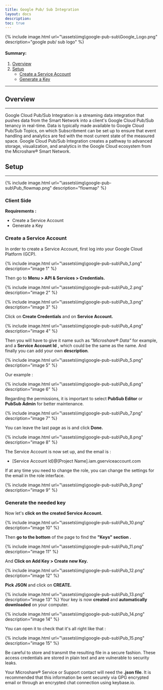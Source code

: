 ```yaml
---
title: Google Pub/ Sub Integration
layout: docs
description: 
toc: true
---
```


{% include image.html url="\assets\img\google-pub-sub\Google_Logo.png" description="google pub/ sub logo" %}

#### Summary:
1. [Overview](./#overview)
2. [Setup](./#setup)
    * [Create a Service Account](./#create-a-service-account)
    * [Generate a Key](./#generate-the-needed-key)
    
    
-----------------------------------------------------------------
## Overview
-----------------------------------------------------------------
Google Cloud Pub/Sub Integration is a streaming data integration that pushes data from the Smart Network into a client&#39;s Google Cloud Pub/Sub tenancy in real-time. Data is typically made available to Google Cloud Pub/Sub Topics, on which Subscribment can be set up to ensure that event handling and analytics are fed with the most current state of the measured space. Google Cloud Pub/Sub Integration creates a pathway to advanced storage, visualization, and analytics in the Google Cloud ecosystem from the Microshare® Smart Network.

## Setup
-----------------------------------------------------------------
{% include image.html url="\assets\img\google-pub-sub\Pub_flowmap.png" description="flowmap" %}

### Client Side

**Requirements :**

 - Create a Service Account 
 - Generate a Key 

### Create a Service Account

In order to create a Service Account, first log into your Google Cloud Platform (GCP).

{% include image.html url="\assets\img\google-pub-sub\Pub_1.png" description="image 1" %}

Then go to **Menu &gt; API &amp; Services &gt; Credentials.**

{% include image.html url="\assets\img\google-pub-sub\Pub_2.png" description="image 2" %}

{% include image.html url="\assets\img\google-pub-sub\Pub_3.png" description="image 3" %}

Click on **Create Credentials** and on **Service Account.**

{% include image.html url="\assets\img\google-pub-sub\Pub_4.png" description="image 4" %}

Then you will have to give it name such as _&quot;Microshare_® _Data&quot;_ for example, and a **Service Account Id** , which could be the same as the name. And finally you can add your own **description**.

{% include image.html url="\assets\img\google-pub-sub\Pub_5.png" description="image 5" %}

Our example :

{% include image.html url="\assets\img\google-pub-sub\Pub_6.png" description="image 6" %}

Regarding the permissions, it is important to select **PubSub Editor** or **PubSub Admin** for better maintenance.

{% include image.html url="\assets\img\google-pub-sub\Pub_7.png" description="image 7" %}

You can leave the last page as is and click **Done.**

{% include image.html url="\assets\img\google-pub-sub\Pub_8.png" description="image 8" %}

The Service Account is now set up, and the email is :

 - [Service Account Id]@[Project Name].iam.gserviceaccount.com

If at any time you need to change the role, you can change the settings for the email in the role interface.

{% include image.html url="\assets\img\google-pub-sub\Pub_9.png" description="image 9" %}

### Generate the needed key

Now let&#39;s **click on the created Service Account.**

{% include image.html url="\assets\img\google-pub-sub\Pub_10.png" description="image 10" %}

Then **go to the bottom** of the page to find the **&quot;Keys&quot; section .**

{% include image.html url="\assets\img\google-pub-sub\Pub_11.png" description="image 11" %}

And **Click on Add Key &gt; Create new Key.**

{% include image.html url="\assets\img\google-pub-sub\Pub_12.png" description="image 12" %}

**Pick JSON** and click on **CREATE.**

{% include image.html url="\assets\img\google-pub-sub\Pub_13.png" description="image 13" %}
Your key is now **created** and **automatically downloaded** on your computer.

{% include image.html url="\assets\img\google-pub-sub\Pub_14.png" description="image 14" %}

You can open it to check that it&#39;s all right like that :

{% include image.html url="\assets\img\google-pub-sub\Pub_15.png" description="image 15" %}

Be careful to store and transmit the resulting file in a secure fashion. These access credentials are stored in plain text and are vulnerable to security leaks.

Your Microshare® Service or Support contact will need the **.json file**. It is recommended that this information be sent securely via GPG encrypted email or through an encrypted chat connection using keybase.io.
